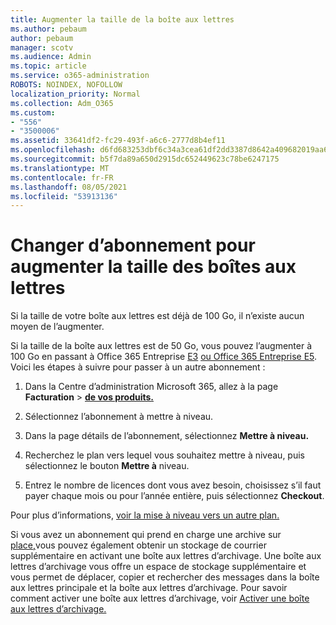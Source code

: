 ```yaml
---
title: Augmenter la taille de la boîte aux lettres
ms.author: pebaum
author: pebaum
manager: scotv
ms.audience: Admin
ms.topic: article
ms.service: o365-administration
ROBOTS: NOINDEX, NOFOLLOW
localization_priority: Normal
ms.collection: Adm_O365
ms.custom:
- "556"
- "3500006"
ms.assetid: 33641df2-fc29-493f-a6c6-2777d8b4ef11
ms.openlocfilehash: d6fd683253dbf6c34a3cea61df2dd3387d8642a409682019aa62ef3b619e84aa
ms.sourcegitcommit: b5f7da89a650d2915dc652449623c78be6247175
ms.translationtype: MT
ms.contentlocale: fr-FR
ms.lasthandoff: 08/05/2021
ms.locfileid: "53913136"
---
```

# <a name="switch-subscriptions-to-increase-mailbox-size"></a>Changer d’abonnement pour augmenter la taille des boîtes aux lettres

Si la taille de votre boîte aux lettres est déjà de 100 Go, il n’existe aucun moyen de l’augmenter.
  
Si la taille de la boîte aux lettres est de 50 Go, vous pouvez l’augmenter à 100 Go en passant à Office 365 Entreprise [E3](https://products.office.com/business/office-365-enterprise-e3-business-software) [ou Office 365 Entreprise E5](https://products.office.com/business/office-365-enterprise-e5-business-software). Voici les étapes à suivre pour passer à un autre abonnement :
  
1. Dans la Centre d’administration Microsoft 365, allez à la page **Facturation** \> **[de vos produits.](https://go.microsoft.com/fwlink/p/?linkid=842054)**

2. Sélectionnez l’abonnement à mettre à niveau.

3. Dans la page détails de l’abonnement, sélectionnez **Mettre à niveau.**

4. Recherchez le plan vers lequel vous souhaitez mettre à niveau, puis sélectionnez le bouton **Mettre à** niveau.

5. Entrez le nombre de licences dont vous avez besoin, choisissez s’il faut payer chaque mois ou pour l’année entière, puis sélectionnez **Checkout**.

Pour plus d’informations, [voir la mise à niveau vers un autre plan.](https://docs.microsoft.com/microsoft-365/commerce/subscriptions/upgrade-to-different-plan)

Si vous avez un abonnement qui prend en charge une archive sur [place,](https://docs.microsoft.com/office365/servicedescriptions/exchange-online-archiving-service-description/exchange-online-archiving-service-description)vous pouvez également obtenir un stockage de courrier supplémentaire en activant une boîte aux lettres d’archivage. Une boîte aux lettres d’archivage vous offre un espace de stockage supplémentaire et vous permet de déplacer, copier et rechercher des messages dans la boîte aux lettres principale et la boîte aux lettres d’archivage. Pour savoir comment activer une boîte aux lettres d’archivage, voir [Activer une boîte aux lettres d’archivage.](https://docs.microsoft.com/microsoft-365/compliance/enable-archive-mailboxes)